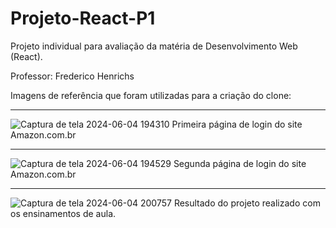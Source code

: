 # Projeto-React-P1

Projeto individual para avaliação da matéria de Desenvolvimento Web (React). 

Professor: Frederico Henrichs

Imagens de referência que foram utilizadas para a criação do clone:

_____________________________________________________________________________________________________________________________________________

![Captura de tela 2024-06-04 194310](https://github.com/madugoees/Projeto-React-P1/assets/162380836/0d37b66a-b322-4e03-9142-c30edb1cc271)
Primeira página de login do site Amazon.com.br

_____________________________________________________________________________________________________________________________________________

![Captura de tela 2024-06-04 194529](https://github.com/madugoees/Projeto-React-P1/assets/162380836/e7391314-2060-4d34-aa9a-06c0286a0c32)
Segunda página de login do site Amazon.com.br

_____________________________________________________________________________________________________________________________________________

![Captura de tela 2024-06-04 200757](https://github.com/madugoees/Projeto-React-P1/assets/162380836/a44f1f94-83c1-46d7-b666-3c7ead30aae5)
Resultado do projeto realizado com os ensinamentos de aula.

